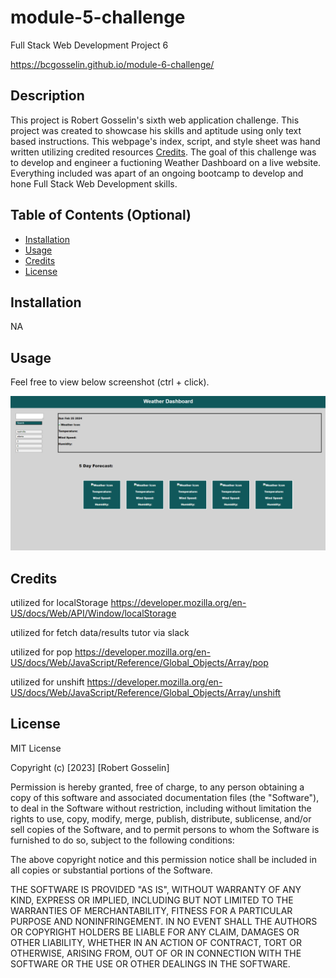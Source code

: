 # module-5-challenge

Full Stack Web Development Project 6

https://bcgosselin.github.io/module-6-challenge/

## Description

This project is Robert Gosselin's sixth web application challenge. This project was created to showcase his skills and aptitude using only text based instructions. This webpage's index, script, and style sheet was hand written utilizing credited resources [Credits](#credits). The goal of this challenge was to develop and engineer a fuctioning Weather Dashboard on a live website. Everything included was apart of an ongoing bootcamp to develop and hone Full Stack Web Development skills.

## Table of Contents (Optional)

- [Installation](#installation)
- [Usage](#usage)
- [Credits](#credits)
- [License](#license)

## Installation

NA

## Usage

Feel free to view below screenshot (ctrl + click).

![alt text](assets/images/screenshot.png)

## Credits
utilized for localStorage
    https://developer.mozilla.org/en-US/docs/Web/API/Window/localStorage

utilized for fetch data/results
    tutor via slack

utilized for pop
    https://developer.mozilla.org/en-US/docs/Web/JavaScript/Reference/Global_Objects/Array/pop

utilized for unshift
    https://developer.mozilla.org/en-US/docs/Web/JavaScript/Reference/Global_Objects/Array/unshift

## License

MIT License

Copyright (c) [2023] [Robert Gosselin]

Permission is hereby granted, free of charge, to any person obtaining a copy
of this software and associated documentation files (the "Software"), to deal
in the Software without restriction, including without limitation the rights
to use, copy, modify, merge, publish, distribute, sublicense, and/or sell
copies of the Software, and to permit persons to whom the Software is
furnished to do so, subject to the following conditions:

The above copyright notice and this permission notice shall be included in all
copies or substantial portions of the Software.

THE SOFTWARE IS PROVIDED "AS IS", WITHOUT WARRANTY OF ANY KIND, EXPRESS OR
IMPLIED, INCLUDING BUT NOT LIMITED TO THE WARRANTIES OF MERCHANTABILITY,
FITNESS FOR A PARTICULAR PURPOSE AND NONINFRINGEMENT. IN NO EVENT SHALL THE
AUTHORS OR COPYRIGHT HOLDERS BE LIABLE FOR ANY CLAIM, DAMAGES OR OTHER
LIABILITY, WHETHER IN AN ACTION OF CONTRACT, TORT OR OTHERWISE, ARISING FROM,
OUT OF OR IN CONNECTION WITH THE SOFTWARE OR THE USE OR OTHER DEALINGS IN THE
SOFTWARE.
